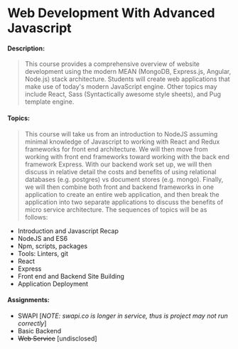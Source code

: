 # Web Development With Advanced Javascript

#### Description:
> This course provides a comprehensive overview of website development using the modern MEAN (MongoDB, Express.js, Angular, Node.js) stack architecture. Students will create web applications that make use of today's modern JavaScript engine. Other topics may include React, Sass (Syntactically awesome style sheets), and Pug template engine. 


#### Topics:
> This course will take us from an introduction to NodeJS assuming minimal knowledge of Javascript to working with React and Redux frameworks for front end architecture. We will then move from working with front end frameworks toward working with the back end framework Express. With our backend work set up, we will then discuss in relative detail the costs and benefits of using relational databases (e.g. postgres) vs document stores (e.g. mongo).  Finally, we will then combine both front and backend frameworks in one application to create an entire web application, and then break the application into two separate applications to discuss the benefits of micro service architecture. The sequences of topics will be as follows:
- Introduction and Javascript Recap
- NodeJS and ES6
- Npm, scripts, packages
- Tools: Linters, git
- React
- Express
- Front end and Backend Site Building
- Application Deployment


#### Assignments:
- SWAPI [*NOTE: swapi.co is longer in service, thus is project may not run correctly*]
- Basic Backend
- ~~Web Service~~ [undisclosed]

